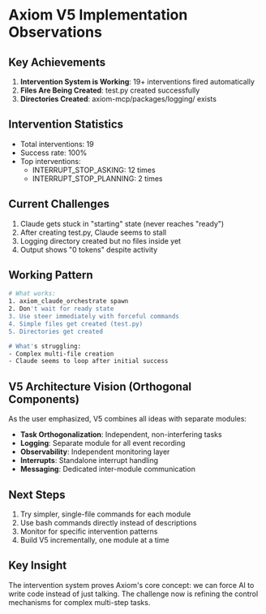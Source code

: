 # Axiom V5 Implementation Observations

## Key Achievements
1. **Intervention System is Working**: 19+ interventions fired automatically
2. **Files Are Being Created**: test.py created successfully
3. **Directories Created**: axiom-mcp/packages/logging/ exists

## Intervention Statistics
- Total interventions: 19
- Success rate: 100%
- Top interventions:
  - INTERRUPT_STOP_ASKING: 12 times
  - INTERRUPT_STOP_PLANNING: 2 times

## Current Challenges
1. Claude gets stuck in "starting" state (never reaches "ready")
2. After creating test.py, Claude seems to stall
3. Logging directory created but no files inside yet
4. Output shows "0 tokens" despite activity

## Working Pattern
```bash
# What works:
1. axiom_claude_orchestrate spawn
2. Don't wait for ready state
3. Use steer immediately with forceful commands
4. Simple files get created (test.py)
5. Directories get created

# What's struggling:
- Complex multi-file creation
- Claude seems to loop after initial success
```

## V5 Architecture Vision (Orthogonal Components)
As the user emphasized, V5 combines all ideas with separate modules:
- **Task Orthogonalization**: Independent, non-interfering tasks
- **Logging**: Separate module for all event recording
- **Observability**: Independent monitoring layer
- **Interrupts**: Standalone interrupt handling
- **Messaging**: Dedicated inter-module communication

## Next Steps
1. Try simpler, single-file commands for each module
2. Use bash commands directly instead of descriptions
3. Monitor for specific intervention patterns
4. Build V5 incrementally, one module at a time

## Key Insight
The intervention system proves Axiom's core concept: we can force AI to write code instead of just talking. The challenge now is refining the control mechanisms for complex multi-step tasks.